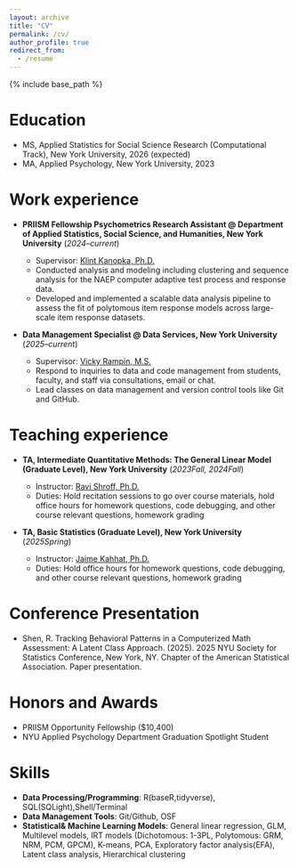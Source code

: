 ```yaml
---
layout: archive
title: "CV"
permalink: /cv/
author_profile: true
redirect_from:
  - /resume
---
```


{% include base_path %}

Education
======
* MS, Applied Statistics for Social Science Research (Computational Track), New York University, 2026 (expected)
* MA, Applied Psychology, New York University, 2023

Work experience
======
* **PRIISM Fellowship Psychometrics Research Assistant @ Department of Applied Statistics, Social Science, and Humanities, New York University** (*2024–current*)
   * Supervisor: [Klint Kanopka, Ph.D.](https://klintkanopka.com)
   * Conducted analysis and modeling including clustering and sequence analysis for the NAEP computer
   adaptive test process and response data.
   * Developed and implemented a scalable data analysis pipeline to assess the fit of polytomous item response models across large-scale item response datasets.

* **Data Management Specialist @ Data Services, New York University** (*2025–current*)
   * Supervisor: [Vicky Rampin, M.S.](https://vicky.rampin.org) 
   * Respond to inquiries to data and code management from students, faculty, and staff via
   consultations, email or chat.
   * Lead classes on data management and version control tools like Git and GitHub.

Teaching experience
======
* **TA, Intermediate Quantitative Methods: The General Linear Model (Graduate Level), New York University** (*2023Fall, 2024Fall*)
  * Instructor: [Ravi Shroff, Ph.D.](https://steinhardt.nyu.edu/people/ravi-shroff)
  * Duties: Hold recitation sessions to go over course materials, hold office hours for homework
  questions, code debugging, and other course relevant questions, homework grading

* **TA, Basic Statistics (Graduate Level), New York University** (*2025Spring*)
  * Instructor: [Jaime Kahhat, Ph.D.](https://steinhardt.nyu.edu/people/jaime-kahhat)
  * Duties: Hold office hours for homework questions, code debugging, and other course relevant
  questions, homework grading

Conference Presentation
======
* Shen, R. Tracking Behavioral Patterns in a Computerized Math Assessment: A Latent Class Approach. (2025). 2025 NYU Society for Statistics Conference, New York, NY. Chapter of the American Statistical Association. Paper presentation.

Honors and Awards
======
* PRIISM Opportunity Fellowship ($10,400)
* NYU Applied Psychology Department Graduation Spotlight Student

Skills
======
* **Data Processing/Programming**: R(baseR,tidyverse), SQL(SQLight),Shell/Terminal
* **Data Management Tools**: Git/Github, OSF
* **Statistical& Machine Learning Models**: General linear regression, GLM, Multilevel models, IRT models (Dichotomous: 1-3PL, Polytomous: GRM, NRM, PCM, GPCM), K-means, PCA, Exploratory factor analysis(EFA), Latent class analysis, Hierarchical clustering

<!--
#Publications
======
<ul>{% for post in site.publications reversed %}
  {% include archive-single-cv.html %}
{% endfor %}</ul>
-->


